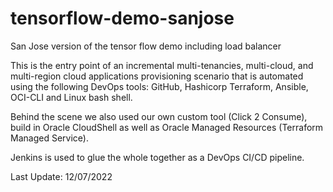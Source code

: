 # tensorflow-demo-sanjose
San Jose version of the tensor flow demo including load balancer

This is the entry point of an incremental multi-tenancies, multi-cloud, and multi-region cloud applications provisioning scenario that is automated using the following DevOps tools: GitHub, Hashicorp Terraform, Ansible, OCI-CLI and Linux bash shell. 

Behind the scene we also used our own custom tool (Click 2 Consume), build in Oracle CloudShell as well as Oracle Managed Resources (Terraform Managed Service).  

Jenkins is used to glue the whole together as a DevOps CI/CD pipeline. 

Last Update: 12/07/2022 
